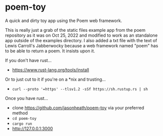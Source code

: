 # poem-toy
A quick and dirty toy app using the Poem web framework.

This is really just a grab of the static files example app from the poem
repository as it was on Oct 25, 2022 and modified to work as an standalone
app outside of the examples directory.  I also added a txt file with the 
text of Lewis Carroll's Jabberwocky because a web framework named "poem"
has to be able to return a poem. It insists upon it.

If you don't have rust...
- https://www.rust-lang.org/tools/install

Or to just cut to it if you're on a *nix and trusting...
- `curl --proto '=https' --tlsv1.2 -sSf https://sh.rustup.rs | sh`

Once you have rust...
- clone https://github.com/jasonheath/poem-toy via your preferred method
- `cd poem-toy`
- `cargo run`
- http://127.0.0.1:3000
